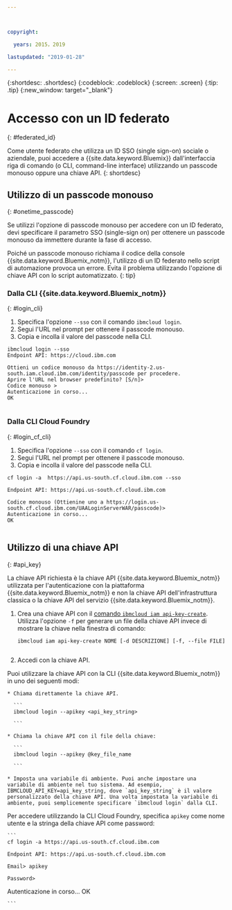 ```yaml
---



copyright:

  years: 2015，2019

lastupdated: "2019-01-28"

---
```


{:shortdesc: .shortdesc}
{:codeblock: .codeblock}
{:screen: .screen}
{:tip: .tip}
{:new_window: target="_blank"}

# Accesso con un ID federato
{: #federated_id}

Come utente federato che utilizza un ID SSO (single sign-on) sociale o aziendale, puoi accedere a {{site.data.keyword.Bluemix}} dall'interfaccia riga di comando (o CLI, command-line interface) utilizzando un passcode monouso oppure una chiave API. 
{: shortdesc}

## Utilizzo di un passcode monouso
{: #onetime_passcode}

Se utilizzi l'opzione di passcode monouso per accedere con un ID federato, devi specificare il parametro SSO (single-sign on) per ottenere un passcode monouso da immettere durante la fase di accesso. 

Poiché un passcode monouso richiama il codice della console {{site.data.keyword.Bluemix_notm}}, l'utilizzo di un ID federato nello script di automazione provoca un errore. Evita il problema utilizzando l'opzione di chiave API con lo script automatizzato. 
{: tip}

### Dalla CLI {{site.data.keyword.Bluemix_notm}}
{: #login_cli}
1. Specifica l'opzione `--sso` con il comando `ibmcloud login`.
2. Segui l'URL nel prompt per ottenere il passcode monouso.
3. Copia e incolla il valore del passcode nella CLI.
    
  ``` 
  ibmcloud login --sso
  Endpoint API: https://cloud.ibm.com
      
  Ottieni un codice monouso da https://identity-2.us-south.iam.cloud.ibm.com/identity/passcode per procedere.
  Aprire l'URL nel browser predefinito? [S/n]>
  Codice monouso >
  Autenticazione in corso...
  OK
      
  ```
  
### Dalla CLI Cloud Foundry
{: #login_cf_cli}

1. Specifica l'opzione `--sso` con il comando `cf login`. 
2. Segui l'URL nel prompt per ottenere il passcode monouso. 
3. Copia e incolla il valore del passcode nella CLI. 
    
  ```
  cf login -a  https://api.us-south.cf.cloud.ibm.com --sso
  
  Endpoint API: https://api.us-south.cf.cloud.ibm.com
      
  Codice monouso (Ottienine uno a https://login.us-south.cf.cloud.ibm.com/UAALoginServerWAR/passcode)>
  Autenticazione in corso...
  OK
      
  ```

## Utilizzo di una chiave API
{: #api_key}

La chiave API richiesta è la chiave API {{site.data.keyword.Bluemix_notm}} utilizzata per l'autenticazione con la piattaforma {{site.data.keyword.Bluemix_notm}} e non la chiave API dell'infrastruttura classica o la chiave API del servizio {{site.data.keyword.Bluemix_notm}}.

1. Crea una chiave API con il [comando `ibmcloud iam api-key-create`](/docs/cli/reference/ibmcloud?topic=cloud-cli-ibmcloud_iam_api_key_create#ibmcloud_iam_api_key_create). Utilizza l'opzione `-f` per generare un file della chiave API invece di mostrare la chiave nella finestra di comando:

   ```
   ibmcloud iam api-key-create NOME [-d DESCRIZIONE] [-f, --file FILE]
  
   ```

2. Accedi con la chiave API. 

  Puoi utilizzare la chiave API con la CLI {{site.data.keyword.Bluemix_notm}} in uno dei seguenti modi:
    
    * Chiama direttamente la chiave API.
  
      ```
      ibmcloud login --apikey <api_key_string>
    
      ```
    
    * Chiama la chiave API con il file della chiave: 
  
      ```
      ibmcloud login --apikey @key_file_name
    
      ```
    
    * Imposta una variabile di ambiente. Puoi anche impostare una variabile di ambiente nel tuo sistema. Ad esempio, IBMCLOUD_API_KEY=api_key_string, dove `api_key_string` è il valore personalizzato della chiave API. Una volta impostata la variabile di ambiente, puoi semplicemente specificare `ibmcloud login` dalla CLI. 
  
  Per accedere utilizzando la CLI Cloud Foundry, specifica `apikey` come nome utente e la stringa della chiave API come password:

    ```
    cf login -a https://api.us-south.cf.cloud.ibm.com
    
    Endpoint API: https://api.us-south.cf.cloud.ibm.com
  
    Email> apikey
  
    Password>
Autenticazione in corso...
OK
  
    ```
